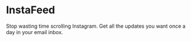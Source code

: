 # InstaFeed
Stop wasting time scrolling Instagram. Get all the updates you want once a day in your email inbox.
